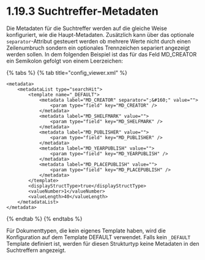 # 1.19.3 Suchtreffer-Metadaten

Die Metadaten für die Suchtreffer werden auf die gleiche Weise konfiguriert, wie die Haupt-Metadaten. Zusätzlich kann über das optionale `separator`-Attribut gesteuert werden ob mehrere Werte nicht durch einen Zeilenumbruch sondern ein optionales Trennzeichen separiert angezeigt werden sollen. In dem folgenden Beispiel ist das für das Feld MD\_CREATOR ein Semikolon gefolgt von einem Leerzeichen:

{% tabs %}
{% tab title="config_viewer.xml" %}
```markup
<metadata>
    <metadataList type="searchHit">
        <template name="_DEFAULT">
            <metadata label="MD_CREATOR" separator=";&#160;" value="">
                <param type="field" key="MD_CREATOR" />
            </metadata>
            <metadata label="MD_SHELFMARK" value="">
                <param type="field" key="MD_SHELFMARK" />
            </metadata>
            <metadata label="MD_PUBLISHER" value="">
                <param type="field" key="MD_PUBLISHER" />
            </metadata>
            <metadata label="MD_YEARPUBLISH" value="">
                <param type="field" key="MD_YEARPUBLISH" />
            </metadata>
            <metadata label="MD_PLACEPUBLISH" value="">
                <param type="field" key="MD_PLACEPUBLISH" />
            </metadata>
        </template>
        <displayStructType>true</displayStructType>
        <valueNumber>1</valueNumber>
        <valueLength>40</valueLength>
    </metadataList>
</metadata>
```
{% endtab %}
{% endtabs %}

Für Dokumenttypen, die kein eigenes Template haben, wird die Konfiguration auf dem Template DEFAULT verwendet. Falls kein `_DEFAULT` Template definiert ist, werden für diesen Strukturtyp keine Metadaten in den Suchtreffern angezeigt.
